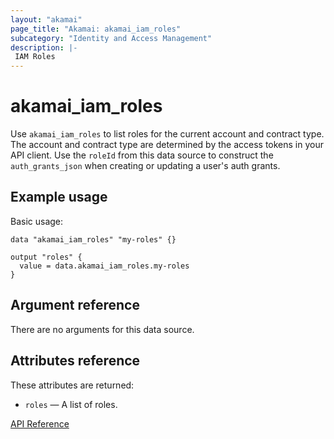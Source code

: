 ```yaml
---
layout: "akamai"
page_title: "Akamai: akamai_iam_roles"
subcategory: "Identity and Access Management"
description: |-
 IAM Roles
---
```


# akamai_iam_roles

Use `akamai_iam_roles` to list roles for the current account and contract type. The account and contract type are determined by the access tokens in your API client. Use the `roleId` from this data source to construct the `auth_grants_json` when creating or updating a user's auth grants.

## Example usage

Basic usage:

```hcl
data "akamai_iam_roles" "my-roles" {}

output "roles" {
  value = data.akamai_iam_roles.my-roles
}
```

## Argument reference

There are no arguments for this data source.

## Attributes reference

These attributes are returned:

* `roles` — A list of roles.

[API Reference](https://techdocs.akamai.com/iam-api/reference/get-roles)
